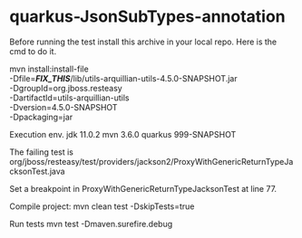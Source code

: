 # quarkus-JsonSubTypes-annotation


Before running the test install this archive in your local repo.
Here is the cmd to do it.

mvn install:install-file \
   -Dfile=___FIX_THIS___/lib/utils-arquillian-utils-4.5.0-SNAPSHOT.jar \
   -DgroupId=org.jboss.resteasy \
   -DartifactId=utils-arquillian-utils \
   -Dversion=4.5.0-SNAPSHOT \
   -Dpackaging=jar 

Execution env.
    jdk 11.0.2
    mvn 3.6.0
    quarkus 999-SNAPSHOT
    
 
 The failing test is 
  org/jboss/resteasy/test/providers/jackson2/ProxyWithGenericReturnTypeJacksonTest.java   
    
  Set a breakpoint in ProxyWithGenericReturnTypeJacksonTest at line 77.  
    
  Compile project:
    mvn clean test -DskipTests=true
  
  Run tests
    mvn test -Dmaven.surefire.debug






